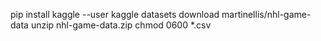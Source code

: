 pip install kaggle --user
kaggle datasets download martinellis/nhl-game-data
unzip nhl-game-data.zip
chmod 0600 *.csv


